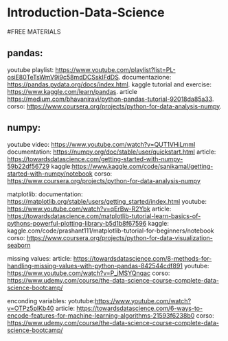 # Introduction-Data-Science

#FREE MATERIALS

## pandas:
youtube playlist: https://www.youtube.com/playlist?list=PL-osiE80TeTsWmV9i9c58mdDCSskIFdDS.
documentazione: https://pandas.pydata.org/docs/index.html.
kaggle tutorial and exercise: https://www.kaggle.com/learn/pandas.
article https://medium.com/bhavaniravi/python-pandas-tutorial-92018da85a33.
corso: https://www.coursera.org/projects/python-for-data-analysis-numpy.

## numpy:
youtube video: https://www.youtube.com/watch?v=QUT1VHiLmmI
documentation: https://numpy.org/doc/stable/user/quickstart.html
article: https://towardsdatascience.com/getting-started-with-numpy-59b22df56729
kaggle:https://www.kaggle.com/code/sanikamal/getting-started-with-numpy/notebook
corso: https://www.coursera.org/projects/python-for-data-analysis-numpy

matplotlib:
documentation: https://matplotlib.org/stable/users/getting_started/index.html
youtube: https://www.youtube.com/watch?v=qErBw-R2Ybk
article: https://towardsdatascience.com/matplotlib-tutorial-learn-basics-of-pythons-powerful-plotting-library-b5d1b8f67596
kaggle: kaggle.com/code/prashant111/matplotlib-tutorial-for-beginners/notebook
corso: https://www.coursera.org/projects/python-for-data-visualization-seaborn

missing values:
article: https://towardsdatascience.com/8-methods-for-handling-missing-values-with-python-pandas-842544cdf891
youtube: https://www.youtube.com/watch?v=P_iMSYQnqac
corso: https://www.udemy.com/course/the-data-science-course-complete-data-science-bootcamp/

enconding variables:
yotutube:https://www.youtube.com/watch?v=OTPz5plKb40
article: https://towardsdatascience.com/6-ways-to-encode-features-for-machine-learning-algorithms-21593f6238b0
corso: https://www.udemy.com/course/the-data-science-course-complete-data-science-bootcamp/
